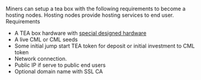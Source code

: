Miners can setup a tea box with the following requirements to become a hosting nodes. Hosting nodes provide hosting services to end user.
Requirements

* A TEA box hardware with [special designed hardware](special%20designed%20hardware.md)
* A live CML or CML seeds
* Some initial jump start TEA token for deposit or initial investment to CML token
* Network connection. 
* Public IP if serve to public end users
* Optional domain name with SSL CA
